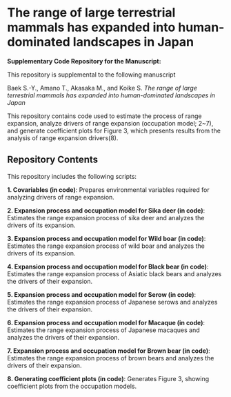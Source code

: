 # The range of large terrestrial mammals has expanded into human-dominated landscapes in Japan

**Supplementary Code Repository for the Manuscript:**

This repository is supplemental to the following manuscript

Baek S.-Y., Amano T., Akasaka M., and Koike S.  *The range of large terrestrial mammals has expanded into human-dominated landscapes in Japan*

This repository contains code used to estimate the process of range expansion, analyze drivers of range expansion (occupation model; 2~7), and generate coefficient plots for Figure 3, which presents results from the analysis of range expansion drivers(8).

## Repository Contents

This repository includes the following scripts:


**1. Covariables (in code)**: Prepares environmental variables required for analyzing drivers of range expansion.

**2. Expansion process and occupation model for Sika deer (in code)**: Estimates the range expansion process of sika deer and analyzes the drivers of its expansion.

**3. Expansion process and occupation model for Wild boar (in code)**: Estimates the range expansion process of wild boar and analyzes the drivers of its expansion.

**4. Expansion process and occupation model for Black bear (in code)**: Estimates the range expansion process of Asiatic black bears and analyzes the drivers of their expansion.

**5. Expansion process and occupation model for Serow (in code)**: Estimates the range expansion process of Japanese serows and analyzes the drivers of their expansion.

**6. Expansion process and occupation model for Macaque (in code)**: Estimates the range expansion process of Japanese macaques and analyzes the drivers of their expansion.

**7. Expansion process and occupation model for Brown bear (in code)**: Estimates the range expansion process of brown bears and analyzes the drivers of their expansion.

**8. Generating coefficient plots (in code)**: Generates Figure 3, showing coefficient plots from the occupation models.

